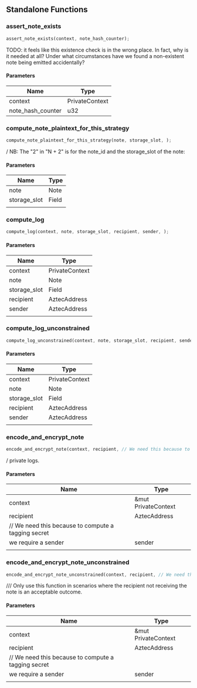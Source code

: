 ## Standalone Functions

### assert_note_exists

```rust
assert_note_exists(context, note_hash_counter);
```

TODO: it feels like this existence check is in the wrong place. In fact, why is it needed at all? Under what circumstances have we found a non-existent note being emitted accidentally?

#### Parameters
| Name | Type |
| --- | --- |
| context | PrivateContext |
| note_hash_counter | u32 |

### compute_note_plaintext_for_this_strategy

```rust
compute_note_plaintext_for_this_strategy(note, storage_slot, );
```

/ NB: The "2" in "N + 2" is for the note_id and the storage_slot of the note:

#### Parameters
| Name | Type |
| --- | --- |
| note | Note |
| storage_slot | Field |
|  |  |

### compute_log

```rust
compute_log(context, note, storage_slot, recipient, sender, );
```

#### Parameters
| Name | Type |
| --- | --- |
| context | PrivateContext |
| note | Note |
| storage_slot | Field |
| recipient | AztecAddress |
| sender | AztecAddress |
|  |  |

### compute_log_unconstrained

```rust
compute_log_unconstrained(context, note, storage_slot, recipient, sender, );
```

#### Parameters
| Name | Type |
| --- | --- |
| context | PrivateContext |
| note | Note |
| storage_slot | Field |
| recipient | AztecAddress |
| sender | AztecAddress |
|  |  |

### encode_and_encrypt_note

```rust
encode_and_encrypt_note(context, recipient, // We need this because to compute a tagging secret, we require a sender, );
```

/ private logs.

#### Parameters
| Name | Type |
| --- | --- |
| context | &mut PrivateContext |
| recipient | AztecAddress |
| // We need this because to compute a tagging secret |  |
| we require a sender | sender |
|  |  |

### encode_and_encrypt_note_unconstrained

```rust
encode_and_encrypt_note_unconstrained(context, recipient, // We need this because to compute a tagging secret, we require a sender, );
```

/// Only use this function in scenarios where the recipient not receiving the note is an acceptable outcome.

#### Parameters
| Name | Type |
| --- | --- |
| context | &mut PrivateContext |
| recipient | AztecAddress |
| // We need this because to compute a tagging secret |  |
| we require a sender | sender |
|  |  |

